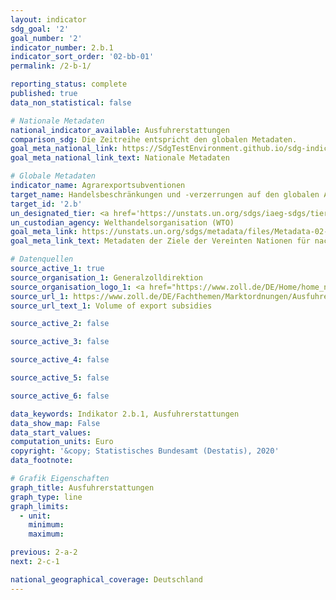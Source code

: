 ```yaml
---
layout: indicator
sdg_goal: '2'
goal_number: '2'
indicator_number: 2.b.1
indicator_sort_order: '02-bb-01'
permalink: /2-b-1/

reporting_status: complete
published: true
data_non_statistical: false

# Nationale Metadaten
national_indicator_available: Ausfuhrerstattungen
comparison_sdg: Die Zeitreihe entspricht den globalen Metadaten.
goal_meta_national_link: https://SdgTestEnvironment.github.io/sdg-indicators/public/MetaDe/2.b.1.pdf
goal_meta_national_link_text: Nationale Metadaten

# Globale Metadaten
indicator_name: Agrarexportsubventionen
target_name: Handelsbeschränkungen und -verzerrungen auf den globalen Agrarmärkten korrigieren und verhindern, unter anderem durch die parallele Abschaffung aller Formen von Agrarexportsubventionen und aller Exportmaßnahmen mit gleicher Wirkung im Einklang mit dem Mandat der Doha-Entwicklungsrunde
target_id: '2.b'
un_designated_tier: <a href='https://unstats.un.org/sdgs/iaeg-sdgs/tier-classification/' title='Klicken Sie hier um weitere Informationen zur UN-Tier-Klassifikation zu erhalten.'>Tier I</a>
un_custodian_agency: Welthandelsorganisation (WTO)
goal_meta_link: https://unstats.un.org/sdgs/metadata/files/Metadata-02-0B-01.pdf
goal_meta_link_text: Metadaten der Ziele der Vereinten Nationen für nachhaltige Entwicklung

# Datenquellen
source_active_1: true
source_organisation_1: Generalzolldirektion
source_organisation_logo_1: <a href="https://www.zoll.de/DE/Home/home_node.html;jsessionid=BB39D838C179FDA092FA3FB2828C07FA.live4411"><img src="https://g205sdgs.github.io/sdg-indicators/public/OrgImgDe/zoll.png" alt="Logo zoll" style="height:60px; width:148px"/></a>
source_url_1: https://www.zoll.de/DE/Fachthemen/Marktordnungen/Ausfuhrerstattung-fuer-Marktordnungswaren/Umfang-Ausfuhrerstattung/umfang-ausfuhrerstattung_node.html
source_url_text_1: Volume of export subsidies

source_active_2: false

source_active_3: false

source_active_4: false

source_active_5: false

source_active_6: false

data_keywords: Indikator 2.b.1, Ausfuhrerstattungen
data_show_map: False
data_start_values: 
computation_units: Euro
copyright: '&copy; Statistisches Bundesamt (Destatis), 2020'
data_footnote: 

# Grafik Eigenschaften
graph_title: Ausfuhrerstattungen
graph_type: line
graph_limits: 
  - unit: 
    minimum: 
    maximum: 

previous: 2-a-2
next: 2-c-1

national_geographical_coverage: Deutschland
---
```


<span></span>